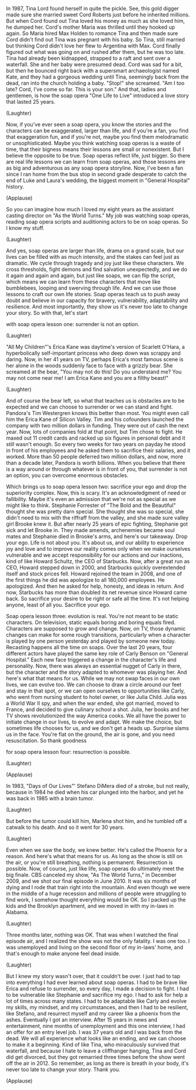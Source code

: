 
In 1987, Tina Lord
found herself in quite the pickle.
See, this gold digger made sure
she married sweet Cord Roberts
just before he inherited millions.
But when Cord found out
Tina loved his money
as much as she loved him,
he dumped her.
Cord&#39;s mother Maria was thrilled
until they hooked up again.
So Maria hired Max Holden to romance Tina
and then made sure Cord didn&#39;t find out
Tina was pregnant with his baby.
So Tina, still married
but thinking Cord didn&#39;t love her
flew to Argentina with Max.
Cord finally figured out what was going on
and rushed after them,
but he was too late.
Tina had already been kidnapped,
strapped to a raft
and sent over a waterfall.
She and her baby were presumed dead.
Cord was sad for a bit,
but then he bounced right back
with a supersmart
archaeologist named Kate,
and they had a gorgeous wedding
until Tina, seemingly back from the dead,
ran into the church holding a baby.
&quot;Stop!&quot; she screamed.
&quot;Am I too late?
Cord, I&#39;ve come so far.
This is your son.&quot;
And that, ladies and gentlemen,
is how the soap opera &quot;One Life to Live&quot;
introduced a love story
that lasted 25 years.

(Laughter)

Now, if you&#39;ve ever seen a soap opera,
you know the stories and the characters
can be exaggerated, larger than life,
and if you&#39;re a fan,
you find that exaggeration fun,
and if you&#39;re not,
maybe you find them
melodramatic or unsophisticated.
Maybe you think watching soap operas
is a waste of time,
that their bigness means
their lessons are small or nonexistent.
But I believe the opposite to be true.
Soap operas reflect life, just bigger.
So there are real life lessons
we can learn from soap operas,
and those lessons
are as big and adventurous
as any soap opera storyline.
Now, I&#39;ve been a fan since I ran home
from the bus stop in second grade
desperate to catch the end
of Luke and Laura&#39;s wedding,
the biggest moment
in &quot;General Hospital&quot; history.

(Applause)

So you can imagine
how much I loved my eight years
as the assistant casting director
on &quot;As the World Turns.&quot;
My job was watching soap operas,
reading soap opera scripts
and auditioning actors
to be on soap operas.
So I know my stuff.

(Laughter)

And yes, soap operas
are larger than life,
drama on a grand scale,
but our lives can be filled
with as much intensity,
and the stakes can feel just as dramatic.
We cycle through tragedy and joy
just like these characters.
We cross thresholds, fight demons
and find salvation unexpectedly,
and we do it again and again and again,
but just like soaps,
we can flip the script,
which means we can learn
from these characters
that move like bumblebees,
looping and swerving through life.
And we can use those lessons
to craft our own life stories.
Soap operas teach us to push away doubt
and believe in our capacity
for bravery, vulnerability,
adaptability and resilience.
And most importantly, they show us
it&#39;s never too late to change your story.
So with that, let&#39;s start

with soap opera lesson one:
surrender is not an option.

(Laughter)

&quot;All My Children&quot;&#39;s Erica Kane
was daytime&#39;s version of Scarlett O&#39;Hara,
a hyperbolically self-important princess
who deep down was scrappy and daring.
Now, in her 41 years on TV,
perhaps Erica&#39;s most famous scene
is her alone in the woods
suddenly face to face with a grizzly bear.
She screamed at the bear,
&quot;You may not do this!
Do you understand me?
You may not come near me!
I am Erica Kane
and you are a filthy beast!&quot;

(Laughter)

And of course the bear left,
so what that teaches us
is obstacles are to be expected
and we can choose to surrender
or we can stand and fight.
Pandora&#39;s Tim Westergren
knows this better than most.
You might even call him
the Erica Kane of Silicon Valley.
Tim and his cofounders
launched the company
with two million dollars in funding.
They were out of cash the next year.
Now, lots of companies fold at that point,
but Tim chose to fight.
He maxed out 11 credit cards
and racked up six figures in personal debt
and it still wasn&#39;t enough.
So every two weeks for two years on payday
he stood in front of his employees
and he asked them
to sacrifice their salaries,
and it worked.
More than 50 people deferred
two million dollars,
and now, more than a decade later,
Pandora is worth billions.
When you believe that there is a way
around or through
whatever is in front of you,
that surrender is not an option,
you can overcome enormous obstacles.

Which brings us to soap opera lesson two:
sacrifice your ego
and drop the superiority complex.
Now, this is scary.
It&#39;s an acknowledgment
of need or fallibility.
Maybe it&#39;s even an admission
that we&#39;re not as special
as we might like to think.
Stephanie Forrester
of &quot;The Bold and the Beautiful&quot;
thought she was pretty darn special.
She thought she was so special,
she didn&#39;t need to mix
with the riffraff from the valley,
and she made sure
valley girl Brooke knew it.
But after nearly 25 years
of epic fighting,
Stephanie got sick and let Brooke in.
They made amends,
archenemies became soul mates
and Stephanie died in Brooke&#39;s arms,
and here&#39;s our takeaway.
Drop your ego.
Life is not about you.
It&#39;s about us,
and our ability to experience joy
and love and to improve our reality
comes only when we make
ourselves vulnerable
and we accept responsibility
for our actions
and our inactions,
kind of like Howard Schultz,
the CEO of Starbucks.
Now, after a great run as CEO,
Howard stepped down in 2000,
and Starbucks quickly overextended itself
and stock prices fell.
Howard rejoined the team in 2008,
and one of the first things he did
was apologize to all 180,000 employees.
He apologized.
And then he asked for help,
honesty, and ideas in return.
And now, Starbucks has more than doubled
its net revenue since Howard came back.
So sacrifice your desire
to be right or safe all the time.
It&#39;s not helping anyone, least of all you.
Sacrifice your ego.

Soap opera lesson three:
evolution is real.
You&#39;re not meant to be static characters.
On television, static equals boring
and boring equals fired.
Characters are supposed
to grow and change.
Now, on TV, those dynamic changes
can make for some rough transitions,
particularly when a character
is played by one person yesterday
and played by someone new today.
Recasting happens all the time on soaps.
Over the last 20 years,
four different actors
have played the same key role
of Carly Benson on &quot;General Hospital.&quot;
Each new face triggered a change
in the character&#39;s life and personality.
Now, there was always
an essential nugget of Carly in there,
but the character and the story
adapted to whomever was playing her.
And here&#39;s what that means for us.
While we may not swap faces
in our own lives,
we can evolve too.
We can choose to draw a circle
around our feet and stay in that spot,
or we can open ourselves to opportunities
like Carly, who went
from nursing student to hotel owner,
or like Julia Child.
Julia was a World War II spy,
and when the war ended,
she got married, moved to France,
and decided to give
culinary school a shot.
Julia, her books and her TV shows
revolutionized the way America cooks.
We all have the power
to initiate change in our lives,
to evolve and adapt.
We make the choice,
but sometimes life chooses for us,
and we don&#39;t get a heads up.
Surprise slams us in the face.
You&#39;re flat on the ground,
the air is gone,
and you need resuscitation.
So thank goodness

for soap opera lesson four:
resurrection is possible.

(Laughter)


(Applause)

In 1983, &quot;Days of Our Lives&quot;&#39;
Stefano DiMera died of a stroke,
but not really, because in 1984
he died when his car
plunged into the harbor,
and yet he was back in 1985
with a brain tumor.

(Laughter)

But before the tumor could kill him,
Marlena shot him, and he tumbled
off a catwalk to his death.
And so it went for 30 years.

(Laughter)

Even when we saw the body,
we knew better.
He&#39;s called the Phoenix for a reason.
And here&#39;s what that means for us.
As long as the show is still on the air,
or you&#39;re still breathing,
nothing is permanent.
Resurrection is possible.
Now, of course, just like life,
soap operas do ultimately
meet the big finale.
CBS canceled my show,
&quot;As The World Turns,&quot; in December 2009,
and we shot our final episode
in June 2010.
It was six months of dying
and I rode that train
right into the mountain.
And even though we were
in the middle of a huge recession
and millions of people
were struggling to find work,
I somehow thought everything would be OK.
So I packed up the kids
and the Brooklyn apartment,
and we moved in with my in-laws
in Alabama.

(Laughter)

Three months later, nothing was OK.
That was when I watched
the final episode air,
and I realized the show
was not the only fatality.
I was one too.
I was unemployed
and living on the second floor
of my in-laws&#39; home,
and that&#39;s enough
to make anyone feel dead inside.

(Laughter)

But I knew my story wasn&#39;t over,
that it couldn&#39;t be over.
I just had to tap into everything
I had ever learned about soap operas.
I had to be brave like Erica
and refuse to surrender,
so every day, I made a decision to fight.
I had to be vulnerable like Stephanie
and sacrifice my ego.
I had to ask for help
a lot of times across many states.
I had to be adaptable like Carly
and evolve my skills,
my mindset, and my circumstances,
and then I had to be
resilient, like Stefano,
and resurrect myself and my career
like a phoenix from the ashes.
Eventually I got an interview.
After 15 years in news and entertainment,
nine months of unemployment
and this one interview,
I had an offer for an entry level job.
I was 37 years old
and I was back from the dead.
We will all experience
what looks like an ending,
and we can choose to make it a beginning.
Kind of like Tina, who miraculously
survived that waterfall,
and because I hate to leave
a cliffhanger hanging,
Tina and Cord did get divorced,
but they got remarried three times
before the show went off the air in 2012.
So remember,
as long as there is breath in your body,
it&#39;s never too late to change your story.
Thank you.

(Applause)

